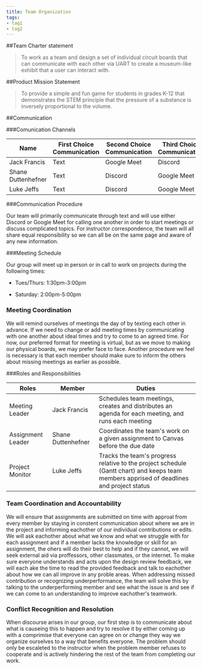```yaml
---
title: Team Organization
tags:
- tag1
- tag2
---
```


##Team Charter statement
>To work as a team and design a set of individual circuit boards that can communicate with each other via UART to create a museum-like exhibit that a user can interact with.

##Product Mission Statement
>To provide a simple and fun game for students in grades K-12 that demonstrates the STEM principle that the pressure of a substance is inversely proportional to the volume.


##Communication

###Comunication Channels

**Name** | **First Choice Communication** | **Second Choice Communication** | **Third Choice Communication**
---------|--------------------------------|---------------------------------|-------------------------------
Jack Francis | Text | Google Meet | Discord
Shane Duttenhefner | Text | Discord | Google Meet
Luke Jeffs | Text | Discord | Google Meet

###Communication Procedure

Our team will primarily communicate through text and will use either Discord or Google Meet for calling one another in order to start meetings or discuss complicated topics. For instructor correspondence, the team will all share equal responsibility so we can all be on the same page and aware of any new information.

###Meeting Schedule

Our group will meet up in person or in call to work on projects during the following times:

- Tues/Thurs: 1:30pm-3:00pm

- Saturday: 2:00pm-5:00pm

### Meeting Coordination

We will remind ourselves of meetings the day of by texting each other in advance. If we need to change or add meeting times by communicating with one another about ideal times and try to come to an agreed time. For now, our preferred format for meeting is virtual, but as we move to making our physical boards, we may prefer face to face. Another procedure we feel is necessary is that each member should make sure to inform the others about missing meetings as earlier as possible.

###Roles and Responsibilities

**Roles** | **Member** | **Duties**
----------|------------|-----------
Meeting Leader | Jack Francis | Schedules team meetings, creates and distributes an agenda for each meeting, and runs each meeting
Assignment Leader | Shane Duttenhefner | Coordinates the team's work on a given assignment to Canvas before the due date
Project Monitor | Luke Jeffs | Tracks the team's progress relative to the project schedule (Gantt chart) and keeps team members apprised of deadlines and project status

### Team Coordination and Accountability

We will ensure that assignments are submitted on time with approal from every member by staying in constent communication about where we are in the project and informing eachother of our individual contributions or edits. We will ask eachother about what we know and what we struggle with for each assignment and if a member lacks the knowledge or skill for an assignment, the ohers will do their best to help and if they cannot, we will seek external aid via proffessors, other classmates, or the internet. To make sure everyone understands and acts upon the design review feedback, we will each ake the time to read the provided feedback and talk to eachother about how we can all improve in any proble areas. When addressing missed contribution or recognizing underperformance, the team will solve this by talking to the underperforming member and see what the issue is and see if we can come to an understanding to improve eachother's teamwork.

### Conflict Recognition and Resolution

When discourse arises in our group, our first step is to communicate about what is causeing this to happen and try to resolve it by either coming up with a comprimise that everyone can agree on or change they way we organize ourselves to a way that benefits everyone. The problem should only be escaleted to the instructor when the problem member refuses to cooperate and is actively hindering the rest of the team from completing our work.
